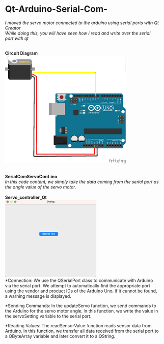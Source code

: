 # Qt-Arduino-Serial-Com-
*I moved the servo motor connected to the arduino using serial ports with Qt Creator* <br>
*While doing this, you will have seen how I read and write over the serial port with qt* <br><br>


**Circuit Diagram**<br>
<img src="servo-arduino-c_diagram.png" height="350"> <br> <br>

**SerialComServoCont.ino** <br>
*In this code content, we simply take the data coming from the serial port as the angle value of the servo motor.* <br>
<br>
**Servo_controller_Qt**<br>
<img src="interface.png" height="250"> <br>
*Connection: We use the QSerialPort class to communicate with Arduino via the serial port. We attempt to automatically find the appropriate port using the vendor and product IDs of the Arduino Uno. If it cannot be found, a warning message is displayed.

*Sending Commands: In the updateServo function, we send commands to the Arduino for the servo motor angle. In this function, we write the value in the servoSetting variable to the serial port.

*Reading Values: The readSensorValue function reads sensor data from Arduino. In this function, we transfer all data received from the serial port to a QByteArray variable and later convert it to a QString.
